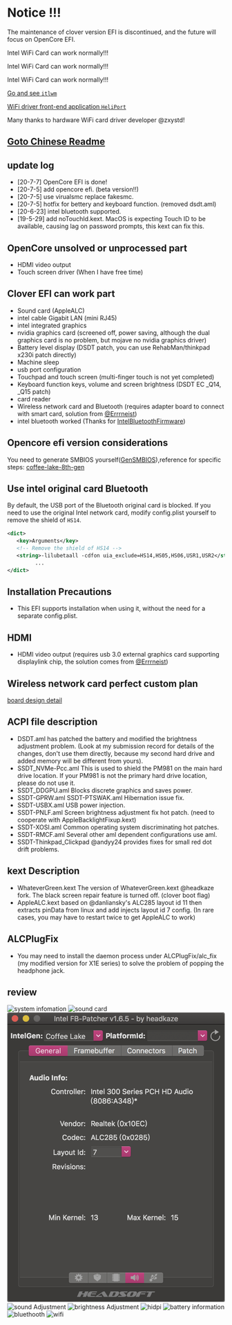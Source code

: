 # Notice !!!

The maintenance of clover version EFI is discontinued, and the future will focus on OpenCore EFI.

Intel WiFi Card can work normally!!!

Intel WiFi Card can work normally!!!

Intel WiFi Card can work normally!!!

[Go and see `itlwm`](https://github.com/OpenIntelWireless/itlwm)

[WiFi driver front-end application `HeliPort`](https://github.com/OpenIntelWireless/HeliPort)

Many thanks to hardware WiFi card driver developer @zxystd!

## [Goto Chinese Readme](./readme-zh.md)

## update log

- [20-7-7] OpenCore EFI is done!
- [20-7-5] add opencore efi. (beta version!!)
- [20-7-5] use virualsmc replace fakesmc.
- [20-7-5] hotfix for bettery and keyboard function. (removed dsdt.aml)
- [20-6-23] intel bluetooth supported.
- [19-5-29] add noTouchId.kext. MacOS is expecting Touch ID to be available, causing lag on password prompts, this kext can fix this.

## OpenCore unsolved or unprocessed part

- HDMI video output
- Touch screen driver (When I have free time)

## Clover EFI can work part

- Sound card (AppleALC)
- intel cable Gigabit LAN (mini RJ45)
- intel integrated graphics
- nvidia graphics card (screened off, power saving, although the dual graphics card is no problem, but mojave no nvidia graphics driver)
- Battery level display (DSDT patch, you can use RehabMan/thinkpad x230i patch directly)
- Machine sleep
- usb port configuration
- Touchpad and touch screen (multi-finger touch is not yet completed)
- Keyboard function keys, volume and screen brightness (DSDT EC \_Q14, \_Q15 patch)
- card reader
- Wireless network card and Bluetooth (requires adapter board to connect with smart card, solution from [@Errrneist](https://github.com/Errrneist/Hackintosh-Thinkpad-X1-Extreme))
- intel bluetooth worked (Thanks for [IntelBluetoothFirmware](https://github.com/zxystd/IntelBluetoothFirmware))

## Opencore efi version considerations

You need to generate SMBIOS yourself([GenSMBIOS](https://github.com/corpnewt/GenSMBIOS)),reference for specific steps: [coffee-lake-8th-gen](https://khronokernel.github.io/Opencore-Vanilla-Laptop-Guide/config.plist/coffee-lake-8th-gen.html#Platforminfo)

## Use intel original card Bluetooth

By default, the USB port of the Bluetooth original card is blocked. If you need to use the original Intel network card, modify config.plist yourself to remove the shield of `HS14`.

```xml
<dict>
   <key>Arguments</key>
   <!-- Remove the shield of HS14 -->
   <string>-lilubetaall -cdfon uia_exclude=HS14,HS05,HS06,USR1,USR2</string>
         ...
</dict>
```

## Installation Precautions

- This EFI supports installation when using it, without the need for a separate config.plist.

## HDMI

- HDMI video output (requires usb 3.0 external graphics card supporting displaylink chip, the solution comes from [@Errrneist](https://github.com/Errrneist/Hackintosh-Thinkpad-X1-Extreme))

## Wireless network card perfect custom plan

[board design detail](https://github.com/zysuper/Thinkpad-X1-extreme-EFI/blob/master/doc/Wi-Fi%20bluethooth.md)

## ACPI file description

- DSDT.aml has patched the battery and modified the brightness adjustment problem. (Look at my submission record for details of the changes, don't use them directly, because my second hard drive and added memory will be different from yours).
- SSDT_NVMe-Pcc.aml This is used to shield the PM981 on the main hard drive location. If your PM981 is not the primary hard drive location, please do not use it.
- SSDT_DDGPU.aml Blocks discrete graphics and saves power.
- SSDT-GPRW.aml SSDT-PTSWAK.aml Hibernation issue fix.
- SSDT-USBX.aml USB power injection.
- SSDT-PNLF.aml Screen brightness adjustment fix hot patch. (need to cooperate with AppleBacklightFixup.kext)
- SSDT-XOSI.aml Common operating system discriminating hot patches.
- SSDT-RMCF.aml Several other aml dependent configurations use aml.
- SSDT-Thinkpad_Clickpad @andyy24 provides fixes for small red dot drift problems.

## kext Description

- WhateverGreen.kext The version of WhateverGreen.kext @headkaze fork. The black screen repair feature is turned off. (clover boot flag)
- AppleALC.kext based on @danliansky's ALC285 layout id 11 then extracts pinData from linux and add injects layout id 7 config. (In rare cases, you may have to restart twice to get AppleALC to work)

## ALCPlugFix

- You may need to install the daemon process under ALCPlugFix/alc_fix (my modified version for X1E series) to solve the problem of popping the headphone jack.

## review

![system infomation](https://github.com/zysuper/Thinkpad-X1-extreme-EFI/raw/master/screenshot/WX20181112-135012%402x.png)
![sound card](https://github.com/zysuper/Thinkpad-X1-extreme-EFI/raw/master/screenshot/WX20181112-135132%402x.png)
![sound card information](https://github.com/zysuper/Thinkpad-X1-extreme-EFI/raw/master/screenshot/WX20181120-160913%402x.png)
![sound Adjustment](https://raw.githubusercontent.com/zysuper/Thinkpad-X1-extreme-EFI/master/screenshot/WX20181112-135224%402x.png)
![brightness Adjustment](https://github.com/zysuper/Thinkpad-X1-extreme-EFI/raw/master/screenshot/WX20181112-135216%402x.png)
![hidpi](https://github.com/zysuper/Thinkpad-X1-extreme-EFI/raw/master/screenshot/WX20181112-135157%402x.png)
![battery information](https://github.com/zysuper/Thinkpad-X1-extreme-EFI/raw/master/screenshot/WX20181112-135103%402x.png)
![bluethooth](https://github.com/zysuper/Thinkpad-X1-extreme-EFI/raw/master/screenshot/bluethooth.png)
![wifi](https://github.com/zysuper/Thinkpad-X1-extreme-EFI/raw/master/screenshot/wifi.png)
